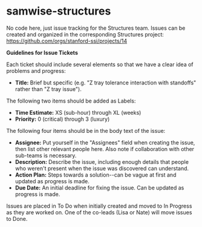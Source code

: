 # samwise-structures
No code here, just issue tracking for the Structures team. Issues can be created and organized in the corresponding Structures project: https://github.com/orgs/stanford-ssi/projects/14

**Guidelines for Issue Tickets**

Each ticket should include several elements so that we have a clear idea of problems and progress:

- **Title:** Brief but specific (e.g. "Z tray tolerance interaction with standoffs" rather than "Z tray issue").

The following two items should be added as Labels:
- **Time Estimate:** XS (sub-hour) through XL (weeks)
- **Priority:** 0 (critical) through 3 (luxury)

The following four items should be in the body text of the issue:
- **Assignee:** Put yourself in the "Assignees" field when creating the issue, then list other relevant people here. Also note if collaboration with other sub-teams is necessary.
- **Description:** Describe the issue, including enough details that people who weren't present when the issue was discovered can understand.
- **Action Plan:** Steps towards a solution--can be vague at first and updated as progress is made.
- **Due Date:** An initial deadline for fixing the issue. Can be updated as progress is made.

Issues are placed in To Do when initially created and moved to In Progress as they are worked on. One of the co-leads (Lisa or Nate) will move issues to Done.
